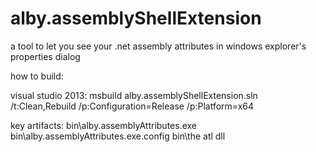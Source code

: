 # alby.assemblyShellExtension

a tool to let you see your .net assembly attributes in windows explorer's properties dialog


how to build:

visual studio 2013:
msbuild alby.assemblyShellExtension.sln /t:Clean,Rebuild /p:Configuration=Release /p:Platform=x64

key artifacts:
bin\alby.assemblyAttributes.exe
bin\alby.assemblyAttributes.exe.config
bin\the atl dll


